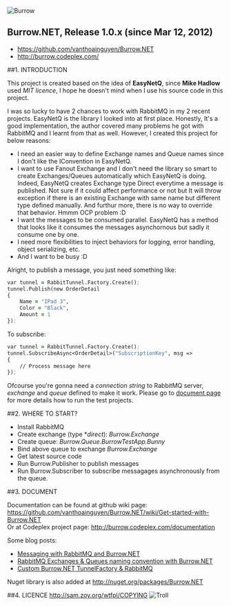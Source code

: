 ![Burrow](http://i43.tinypic.com/66bsw7.png)

Burrow.NET, Release 1.0.x (since Mar 12, 2012)
-----------------------------------------------------------------------
* https://github.com/vanthoainguyen/Burrow.NET    
* http://burrow.codeplex.com/


##1. INTRODUCTION

This project is created based on the idea of **EasyNetQ**, since **Mike Hadlow** used _MIT licence_, I hope he doesn't mind when I use his source code in this project.

I was so lucky to have 2 chances to work with RabbitMQ in my 2 recent projects. EasyNetQ is the library I looked into at first place. Honestly, It's a good implementation, the author covered many problems he got with RabbitMQ and I learnt from that as well. However, I created this project for below reasons:

* I need an easier way to define Exchange names and Queue names since I don't like the IConvention in EasyNetQ.
* I want to use Fanout Exchange and I don't need the library so smart to create Exchanges/Queues automatically which EasyNetQ is doing. Indeed, EasyNetQ creates Exchange type Direct everytime a message is published. Not sure if it could affect performance or not but It will throw exception if there is an existing Exchange with same name but different type defined manually. And furthur more, there is no way to override that behavior. Hmmm OCP problem :D
* I want the messages to be consumed parallel. EasyNetQ has a method that looks like it consumes the messages asynchornous but sadly it consume one by one.
* I need more flexibilities to inject behaviors for logging, error handling, object serializing, etc.
* And I want to be busy :D

Alright, to publish a message, you just need something like:

```clj
var tunnel = RabbitTunnel.Factory.Create();
tunnel.Publish(new OrderDetail
{	
    Name = "IPad 3",
    Color = "Black",
    Amount = 1	
});
```

To subscribe:

```clj
var tunnel = RabbitTunnel.Factory.Create();
tunnel.SubscribeAsync<OrderDetail>("SubscriptionKey", msg =>
{
    // Process message here
});
```

Ofcourse you're gonna need a _connection string_ to RabbitMQ server, _exchange_ and _queue_ defined to make it work. Please go to [document page](https://github.com/vanthoainguyen/Burrow.NET/wiki/Get-started-with-Burrow.NET) for more details how to run the test projects.

##2. WHERE TO START?

- Install RabbitMQ
- Create exchange (type **direct*): _Burrow.Exchange_
- Create queue: _Burrow.Queue.BurrowTestApp.Bunny_
- Bind above queue to exchange _Burrow.Exchange_
- Get latest source code
- Run Burrow.Publisher to publish messages
- Run Burrow.Subscriber to subscribe messagages asynchronously from the queue.

##3. DOCUMENT

Documentation can be found at github wiki page: https://github.com/vanthoainguyen/Burrow.NET/wiki/Get-started-with-Burrow.NET    
Or at Codeplex project page: http://burrow.codeplex.com/documentation

Some blog posts:

* [Messaging with RabbitMQ and Burrow.NET](http://thoai-nguyen.blogspot.com.au/2012/05/messaging-rabbitmq-and-burrownet.html)
* [RabbitMQ Exchanges & Queues naming convention with Burrow.NET](http://thoai-nguyen.blogspot.com.au/2012/05/rabbitmq-exchange-queue-name-convention.html)
* [Custom Burrow.NET TunnelFactory & RabbitMQ](http://thoai-nguyen.blogspot.com.au/2012/06/custom-burrownet-tunnelfactory-rabbitmq.html)





Nuget library is also added at http://nuget.org/packages/Burrow.NET

##4. LICENCE
http://sam.zoy.org/wtfpl/COPYING 
![Troll](http://i40.tinypic.com/2m4vl2x.jpg) 
